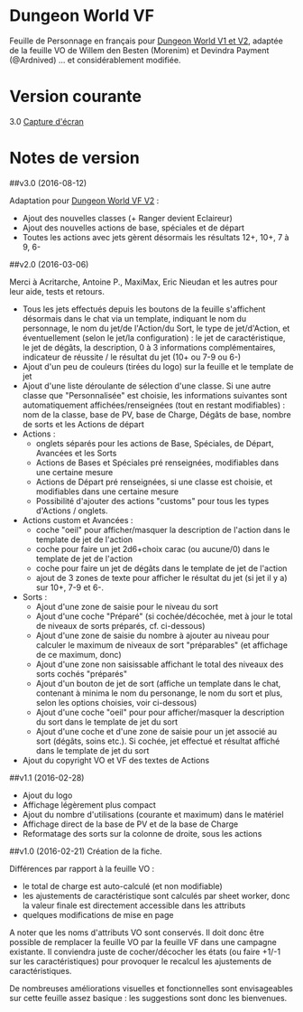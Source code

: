 # Dungeon World VF

Feuille de Personnage en français pour [Dungeon World V1 et V2](http://dungeonworld-fr.blogspot.fr/), adaptée de la feuille VO de Willem den Besten (Morenim) et Devindra Payment (@Ardnived) ... et considérablement modifiée.

# Version courante
3.0 [Capture d'écran](dwfr.png)

# Notes de version

##v3.0 (2016-08-12)

Adaptation pour [Dungeon World VF V2](http://www.500nuancesdegeek.fr/dungeon-world-v2/) :

* Ajout des nouvelles classes (+ Ranger devient Eclaireur)
* Ajout des nouvelles actions de base, spéciales et de départ
* Toutes les actions avec jets gèrent désormais les résultats 12+, 10+, 7 à 9, 6-

##v2.0 (2016-03-06)

Merci à Acritarche, Antoine P., MaxiMax, Eric Nieudan et les autres pour leur aide, tests et retours.

* Tous les jets effectués depuis les boutons de la feuille s'affichent désormais dans le chat via un template, indiquant le nom du personnage, le nom du jet/de l'Action/du Sort, le type de jet/d'Action, et éventuellement (selon le jet/la configuration) : le jet de caractéristique, le jet de dégâts, la description, 0 à 3 informations complémentaires, indicateur de réussite / le résultat du jet (10+ ou 7-9 ou 6-)
* Ajout d'un peu de couleurs (tirées du logo) sur la feuille et le template de jet
* Ajout d'une liste déroulante de sélection d'une classe. Si une autre classe que "Personnalisée" est choisie, les informations suivantes sont automatiquement affichées/renseignées (tout en restant modifiables) : nom de la classe, base de PV, base de Charge, Dégâts de base, nombre de sorts et les Actions de départ
* Actions :
  * onglets séparés pour les actions de Base, Spéciales, de Départ, Avancées et les Sorts
  * Actions de Bases et Spéciales pré renseignées, modifiables dans une certaine mesure
  * Actions de Départ pré renseignées, si une classe est choisie, et modifiables dans une certaine mesure
  * Possibilité d'ajouter des actions "customs" pour tous les types d'Actions / onglets.
* Actions custom et Avancées : 
  * coche "oeil" pour afficher/masquer la  description de l'action dans le template de jet de l'action
  * coche pour faire un jet  2d6+choix carac (ou aucune/0) dans le template de jet de l'action
  * coche pour faire un jet de dégâts dans le template de jet de l'action
  * ajout de 3 zones de texte pour afficher le résultat du jet (si jet il y a) sur 10+, 7-9 et 6-.
* Sorts : 
  * Ajout d'une zone de saisie pour le niveau du sort
  * Ajout d'une coche "Préparé" (si cochée/décochée, met à jour le total de niveaux de sorts préparés, cf. ci-dessous)
  * Ajout d'une zone de saisie du nombre à ajouter au niveau pour calculer le maximum de niveaux de sort "préparables" (et affichage de ce maximum, donc)
  * Ajout d'une zone non saisissable affichant le total des niveaux des sorts cochés "préparés"
  * Ajout d'un bouton de jet de sort (affiche un template dans le chat, contenant à minima le nom du personange, le nom du sort et plus, selon les options choisies, voir ci-dessous)
  * Ajout d'une coche "oeil" pour  pour afficher/masquer la  description du sort dans le template de jet du sort
  * Ajout d'une coche et d'une zone de saisie pour un jet associé au sort (dégâts, soins etc.). Si cochée, jet effectué et résultat affiché dans le template de jet du sort
* Ajout du copyright VO et VF des textes de Actions

##v1.1 (2016-02-28)
* Ajout du logo
* Affichage légèrement plus compact
* Ajout du nombre d'utilisations (courante et maximum) dans le matériel
* Affichage direct de la base de PV et de la base de Charge 
* Reformatage des sorts sur la colonne de droite, sous les actions

##v1.0 (2016-02-21)
Création de la fiche.

Différences par rapport à la feuille VO :

* le total de charge est auto-calculé (et non modifiable)
* les ajustements de caractéristique sont calculés par sheet worker, donc la valeur finale est directement accessible dans les attributs
* quelques modifications de mise en page

A noter que les noms d'attributs VO sont conservés. Il doit donc être possible de remplacer la feuille VO par la feuille VF dans une campagne existante. Il conviendra juste de cocher/décocher les états (ou faire +1/-1 sur les caractéristiques) pour provoquer le recalcul les ajustements de caractéristiques.

De nombreuses améliorations visuelles et fonctionnelles sont envisageables sur cette feuille assez basique : les suggestions sont donc les bienvenues.
